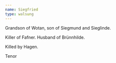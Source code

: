 ```yaml
---
name: Siegfried
type: walsung
---
```


Grandson of Wotan, son of Siegmund and Sieglinde.

Killer of Fafner. Husband of Brünnhilde.

Killed by Hagen.

Tenor